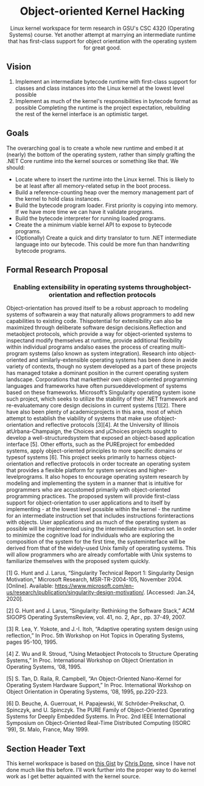 <div align="center">
  <h1>Object-oriented Kernel Hacking</h1>
  <p>Linux kernel workspace for term research in GSU's CSC 4320 (Operating Systems) course. Yet another attempt at marrying an intermediate runtime that has first-class support for object orientation with the operating system for great good.</p>
</div>

## Vision
1. Implement an intermediate bytecode runtime with first-class support for classes and class instances into the Linux kernel at the lowest level possible
2. Implement as much of the kernel's responsibilities in bytecode format as possible
Completing the runtime is the project expectation, rebuilding the rest of the kernel interface is an optimistic target.

## Goals
The overarching goal is to create a whole new runtime and embed it at (nearly) the bottom of the operating system, rather than simply grafting the .NET Core runtime into the kernel sources or something like that. We should:
* Locate where to insert the runtime into the Linux kernel. This is likely to be at least after all memory-related setup in the boot process.
* Build a reference-counting heap over the memory management part of the kernel to hold class instances.
* Build the bytecode program loader. First priority is copying into memory. If we have more time we can have it validate programs.
* Build the bytecode interpreter for running loaded programs.
* Create the a minimum viable kernel API to expose to bytecode programs.
* (Optionally) Create a quick and dirty translator to turn .NET intermediate language into our bytecode. This could be more fun than handwriting bytecode programs.

## Formal Research Proposal
<div align="center">
  <h3>Enabling extensibility in operating systems throughobject-orientation and reflection protocols</h3>
</div>
Object-orientation has proved itself to be a robust approach to modeling systems of softwarein a way that naturally allows programmers to add new capabilities to existing code. Thispotential for extensibility can also be maximized through deliberate software design decisions.Reflection and metaobject protocols, which provide a way for object-oriented systems to inspectand modify themselves at runtime, provide additional flexibility within individual programs andalso eases the process of creating multi-program systems (also known as system integration).
Research into object-oriented and similarly-extensible operating systems has been done in awide variety of contexts, though no system developed as a part of these projects has managed totake a dominant position in the current operating system landscape. Corporations that markettheir own object-oriented programming languages and frameworks have often pursueddevelopment of systems based on these frameworks. Microsoft’s Singularity operating system isone such project, which seeks to utilize the stability of their .NET framework and re-evaluatemany core design decisions in current systems [1][2]. There have also been plenty of academicprojects in this area, most of which attempt to establish the viability of systems that make use ofobject-orientation and reflective protocols [3][4]. At the University of Illinois atUrbana-Champaign, the Choices and μChoices projects sought to develop a well-structuredsystem that exposed an object-based application interface [5]. Other efforts, such as the PUREproject for embedded systems, apply object-oriented principles to more specific domains or typesof systems [6].
This project seeks primarily to harness object-orientation and reflective protocols in order tocreate an operating system that provides a flexible platform for system services and higher-levelprograms. It also hopes to encourage operating system research by modeling and implementing the system in a manner that is intuitive for programmers who are accustomed primarily with object-oriented programming practices. The proposed system will provide first-class support for object-orientation to user applications and to itself by implementing - at the lowest level possible within the kernel - the runtime for an intermediate instruction set that includes instructions forinteractions with objects. User applications and as much of the operating system as possible will be implemented using the intermediate instruction set. In order to minimize the cognitive load for individuals who are exploring the composition of the system for the first time, the systeminterface will be derived from that of the widely-used Unix family of operating systems. This will allow programmers who are already comfortable with Unix systems to familiarize themselves with the proposed system quickly.

[1] G. Hunt and J. Larus, “Singularity Technical Report 1: Singularity Design Motivation,” ​Microsoft Research​, MSR-TR-2004-105, November 2004. [Online]. Available: https://www.microsoft.com/en-us/research/publication/singularity-design-motivation/​. [Accessed: Jan.24, 2020].

[2] G. Hunt and J. Larus, “Singularity: Rethinking the Software Stack,” ​ACM SIGOPS Operating SystemsReview​, vol. 41, no. 2, Apr., pp. 37-49, 2007.

[3] R. Lea, Y. Yokote, and J.-I. Itoh, “Adaptive operating system design using reflection,” In Proc. 5th Workshop on Hot Topics in Operating Systems, pages 95-100, 1995.

[4] Z. Wu and R. Stroud, “Using Metaobject Protocols to Structure Operating Systems,” In Proc. International Workshop on Object Orientation in Operating Systems, ‘08, 1995.

[5] S. Tan, D. Raila, R. Campbell, “An Object-Oriented Nano-Kernel for Operating System Hardware Support,” In Proc. International Workshop on Object Orientation in Operating Systems, ‘08, 1995, pp.220-223.

[6] D. Beuche, A. Guerrouat, H. Papajewski, W. Schröder-Preikschat, O. Spinczyk, and U. Spinczyk. The PURE Family of Object-Oriented Operating Systems for Deeply Embedded Systems. In Proc. 2nd IEEE International Symposium on Object-Oriented Real-Time Distributed Computing (ISORC ’99), St. Malo, France, May 1999.

## Section Header Text
This kernel workspace is based on [this Gist](https://gist.github.com/chrisdone/02e165a0004be33734ac2334f215380e) by [Chris Done](https://gist.github.com/chrisdone), since I have not done much like this before. I'll work further into the proper way to do kernel work as I get better aquainted with the kernel source.
